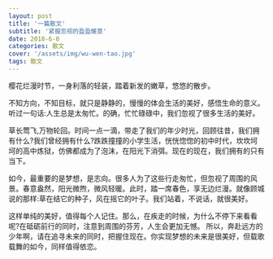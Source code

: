 ```yaml
---
layout: post
title: '一篇散文'
subtitle: '紧握忽视的盈盈暖意'
date: 2018-6-8
categories: 散文
cover: '/assets/img/wu-wen-tao.jpg'
tags: 散文
---
```


樱花烂漫时节，一身利落的轻装，踏着新发的嫩草，悠悠的散步。

不知方向，不知目标，就只是静静的，慢慢的体会生活的美好，感悟生命的意义。听过一句话:人生总是太匆忙。的确，忙忙碌碌中，我们忽视了很多生活的美好。

草长莺飞,万物轮回。时间一点一滴，带走了我们的年少时光，回顾往昔，我们拥有什么?我们曾经拥有什么?跌跌撞撞的小学生活，恍恍惚惚的初中时代，坎坎坷坷的高中炼狱，仿佛都成为了泡沫，在阳光下消弭。现在的现在，我们拥有的只有当下。

如今，最重要的是梦想，是志向。很多人为了这些行走匆忙，但忽视了周围的风景。春意盎然，阳光微煦，微风轻暖。此时，踏一席春色，享无边烂漫。就像顾城说的那样:草在结它的种子，风在摇它的叶子。我们站着，不说话，就很美好。

这样单纯的美好，值得每个人记住。那么，在疾走的时候，为什么不停下来看看呢?在砥砺前行的同时，注意到周围的芬芳，人生会更加无憾。
所以，奔赴远方的少年啊，请在追寻未来的同时，把握住现在。你实现梦想的未来是很美好，但载歌载舞的如今，同样值得依恋。